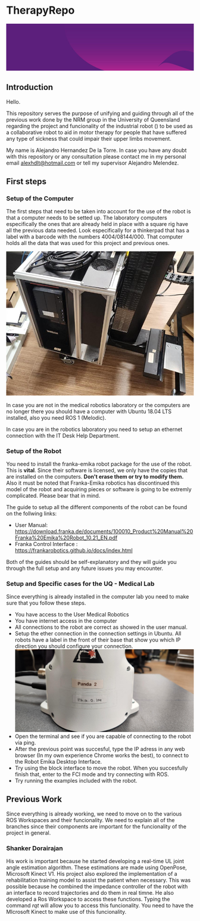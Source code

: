 # TherapyRepo

![alt text](uqbanner.jpeg "Banner")


## Introduction

Hello. 

This repository serves the purpose of unifying and guiding through all of the previous work done by the NRM group in the University of Queensland regarding the project and funcionality of the industrial robot () to be used as a collaborative robot to aid in motor therapy for people that have suffered any type of sickness that could impair their upper limbs movement.

My name is Alejandro Hernandez De la Torre. 
In case you have any doubt with this repository or any consultation please contact me in my personal email alexhdlt@hotmail.com  or tell my supervisor Alejandro Melendez.

## First steps

### Setup of the Computer

The first steps that need to be taken into account for the use of the robot is that a computer needs to be setted up. The laboratory computers especifically the ones that are already held in place with a square rig have all the previous data needed. Look especifically for a thinkerpad that has a label with a barcode with the numbers 4004/08144/000. That computer holds all the data that was used for this project and previous ones.

![Computer](RIg.jpeg "Computer")

In case you are not in the medical robotics laboratory or the computers are no longer there you should have a computer with Ubuntu 18.04 LTS installed, also you need ROS 1 (Melodic).

In case you are in the robotics laboratory you need to setup an ethernet connection with the IT Desk Help Department.  

### Setup of the Robot

You need to install the franka-emika robot package for the use of the robot. This is **vital**. Since their software is licensed, we only have the copies that are installed on the computers. **Don't erase them or try to modify them.** Also it must be noted that Franka-Emika robotics has discontinued this model of the robot and acquiring pieces or software is going to be extremly complicated. Please bear that in mind.

The guide to setup all the different components of the robot can be found on the follwing links:

- User Manual: https://download.franka.de/documents/100010_Product%20Manual%20Franka%20Emika%20Robot_10.21_EN.pdf
- Franka Control Interface : https://frankarobotics.github.io/docs/index.html

Both of the guides should be self-explanatory and they will guide you through the full setup and any future issues you may encounter. 

### Setup and Specific cases for the UQ - Medical Lab

Since everything is already installed in the computer lab you need to make sure that you follow these steps.

- You have access to the User Medical Robotics
- You have internet access in the computer 
- All connections to the robot are correct as showed in the user manual.  
- Setup the ether connection in the connection settings in Ubuntu. 
All robots have a label in the front of their base that show you which IP direction you should configure your connection.
![Ip Direction](robotbase.jpeg "IP Direction")
- Open the terminal and see if you are capable of connecting to the robot via ping.
- After the previous point was succesful, type the IP adress in any web browser (In my own experience Chrome works the best), to connect to the Robot Emika Desktop Interface.
- Try using the block interface to move the robot. When you succesfully finish that, enter to the FCI mode and try connecting with ROS. 
- Try running the examples included with the robot.

## Previous Work
Since everything is already working, we need to move on to the various ROS Workspaces and their funcionality. We need to explain all of the branches since their components are important for the funcionality of the project in general.
### Shanker Dorairajan 
His work is important because he started developing a real-time UL joint angle estimation algorithm. These estimations are made using OpenPose, Microsoft Kinect V1. His project also explored the implementation of a rehabilitation training model to assist the patient when necessary. This was possible because he combined the impedance controller of the robot with an interface to record trajectories and do them in real timne. He also developed a Ros Workspace to access these functions. Typing the command *rqt* will allow you to access this funcionality. You need to have the MIcrosoft Kinect to make use of this funcionality.




